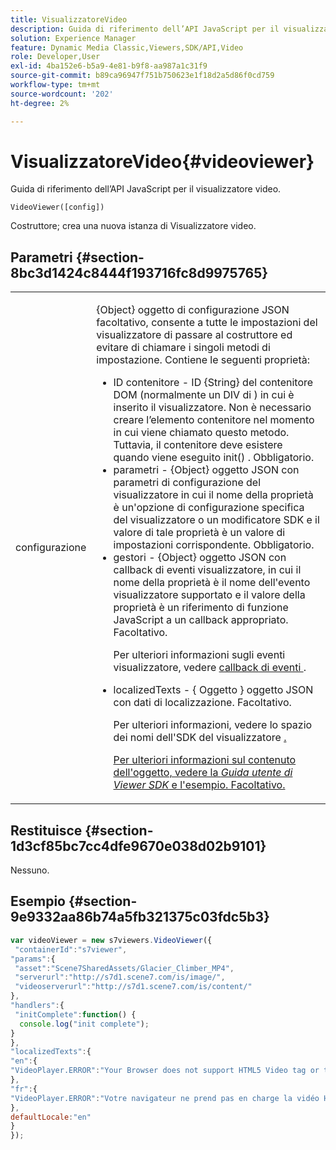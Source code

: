 ```yaml
---
title: VisualizzatoreVideo
description: Guida di riferimento dell’API JavaScript per il visualizzatore video.
solution: Experience Manager
feature: Dynamic Media Classic,Viewers,SDK/API,Video
role: Developer,User
exl-id: 4ba152e6-b5a9-4e81-b9f8-aa987a1c31f9
source-git-commit: b89ca96947f751b750623e1f18d2a5d86f0cd759
workflow-type: tm+mt
source-wordcount: '202'
ht-degree: 2%

---
```


# VisualizzatoreVideo{#videoviewer}

Guida di riferimento dell’API JavaScript per il visualizzatore video.

`VideoViewer([config])`

Costruttore; crea una nuova istanza di Visualizzatore video.

## Parametri {#section-8bc3d1424c8444f193716fc8d9975765}

<table id="table_896DFF34A68A403DB93A6D597461A573"> 
 <tbody> 
  <tr> 
   <td colname="col1"> <p> <span class="codeph"> <span class="varname"> configurazione </span> </span> </p> </td> 
   <td colname="col2"> <p> <span class="codeph"> {Object} </span> oggetto di configurazione JSON facoltativo, consente a tutte le impostazioni del visualizzatore di passare al costruttore ed evitare di chiamare i singoli metodi di impostazione. Contiene le seguenti proprietà: </p> <p> 
     <ul id="ul_266C711E8E75471E90C15F39A96A142F"> 
      <li id="li_71857BBD652243A094E936C2C8EA9702"> ID <span class="codeph"> contenitore </span> - ID <span class="codeph"> {String} </span> del contenitore DOM (normalmente un DIV </span> di <span class="codeph">) in cui è inserito il visualizzatore. Non è necessario creare l’elemento contenitore nel momento in cui viene chiamato questo metodo. Tuttavia, il contenitore deve esistere quando viene eseguito <span class="codeph"> init() </span>. Obbligatorio. </li> 
      <li id="li_3D28979F04274AC9B507B33D4275FC3A"> <span class="codeph"> parametri </span> - <span class="codeph"> {Object} </span> oggetto JSON con parametri di configurazione del visualizzatore in cui il nome della proprietà è un'opzione di configurazione specifica del visualizzatore o un modificatore SDK e il valore di tale proprietà è un valore di impostazioni corrispondente. Obbligatorio. </li> 
      <li id="li_A40AC2167575415FB3383D070E27B9AB"> <span class="codeph"> gestori </span> - <span class="codeph"> {Object} </span> oggetto JSON con callback di eventi visualizzatore, in cui il nome della proprietà è il nome dell'evento visualizzatore supportato e il valore della proprietà è un riferimento di funzione JavaScript a un callback appropriato. Facoltativo. <p>Per ulteriori informazioni sugli eventi visualizzatore, vedere <a href="../../../c-html5-s7-aem-asset-viewers/c-html5-video-reference/c-html5-video-viewer-20-event-callbacks.md#concept-ebe5a4c1853d4912a919d86df35c1f6d" format="dita" scope="local"> callback di eventi </a>. </p> </li> 
      <li id="li_D344288C9B584E569F7BF92D960F9DF8"> <p> <span class="codeph"> localizedTexts </span> - { <span class="codeph"> Oggetto </span>} oggetto JSON con dati di localizzazione. Facoltativo. </p> <p>Per ulteriori informazioni, vedere lo spazio dei nomi </a> dell'SDK del visualizzatore <a href="../../../c-html5-s7-aem-asset-viewers/c-html5-video-reference/r-html5-video-viewer-20-namespace.md#concept-679bfabb3e3e4c12a285c4e9c4144153" format="dita" scope="local">. </p> <p>Per ulteriori informazioni sul contenuto dell'oggetto, vedere la <i>Guida utente di Viewer SDK</i> e l'esempio. Facoltativo. </p> </li> 
     </ul> </p> </td> 
  </tr> 
 </tbody> 
</table>

## Restituisce {#section-1d3cf85bc7cc4dfe9670e038d02b9101}

Nessuno.

## Esempio {#section-9e9332aa86b74a5fb321375c03fdc5b3}

```javascript {.line-numbers}
var videoViewer = new s7viewers.VideoViewer({ 
 "containerId":"s7viewer", 
"params":{ 
 "asset":"Scene7SharedAssets/Glacier_Climber_MP4", 
 "serverurl":"http://s7d1.scene7.com/is/image/", 
 "videoserverurl":"http://s7d1.scene7.com/is/content/" 
}, 
"handlers":{ 
 "initComplete":function() { 
  console.log("init complete"); 
} 
}, 
"localizedTexts":{ 
"en":{ 
"VideoPlayer.ERROR":"Your Browser does not support HTML5 Video tag or the video cannot be played." 
}, 
"fr":{ 
"VideoPlayer.ERROR":"Votre navigateur ne prend pas en charge la vidéo HTML5 tag ou la vidéo ne peuvent pas être lus." 
}, 
defaultLocale:"en" 
} 
});
```
